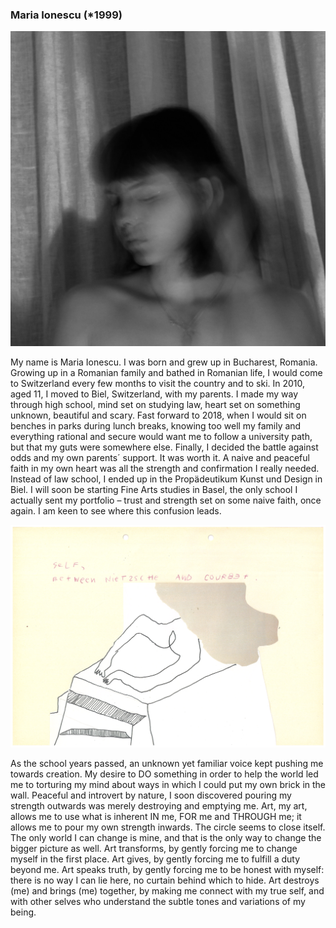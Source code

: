 ### Maria Ionescu (\*1999)

![Jolanda Epprecht](images/artists/2019/Maria_Ionescu_Portrait.jpg)

My name is Maria Ionescu. I was born and grew up in Bucharest, Romania. Growing up in a Romanian family and bathed in Romanian life, I would come to Switzerland every few months to visit the country and to ski. In 2010, aged 11, I moved to Biel, Switzerland, with my parents. I made my way through high school, mind set on studying law, heart set on something unknown, beautiful and scary. Fast forward to 2018, when I would sit on benches in parks during lunch breaks, knowing too well my family and everything rational and secure would want me to follow a university path, but that my guts were somewhere else. Finally, I decided the battle against odds and my own parents´ support. It was worth it. A naive and peaceful faith in my own heart was all the strength and confirmation I really needed. Instead of law school, I ended up in the Propädeutikum Kunst und Design in Biel. I will soon be starting Fine Arts studies in Basel, the only school I actually sent my portfolio – trust and strength set on some naive faith, once again. I am keen to see where this confusion leads.

![Jolanda Epprecht's opus](images/artists/2019/Maria_Ionescu_Werk_Konzeptskizze.jpg)

As the school years passed, an unknown yet familiar voice kept pushing me towards creation. My desire to DO something in order to help the world led me to torturing my mind about ways in which I could put my own brick in the wall. Peaceful and introvert by nature, I soon discovered pouring my strength outwards was merely destroying and emptying me. Art, my art, allows me to use what is inherent IN me, FOR me and THROUGH me; it allows me to pour my own strength inwards. The circle seems to close itself. The only world I can change is mine, and that is the only way to change the bigger picture as well. Art transforms, by gently forcing me to change myself in the first place. Art gives, by gently forcing me to fulfill a duty beyond me. Art speaks truth, by gently forcing me to be honest with myself: there is no way I can lie here, no curtain behind which to hide. Art destroys (me) and brings (me) together, by making me connect with my true self, and with other selves who understand the subtle tones and variations of my being.
